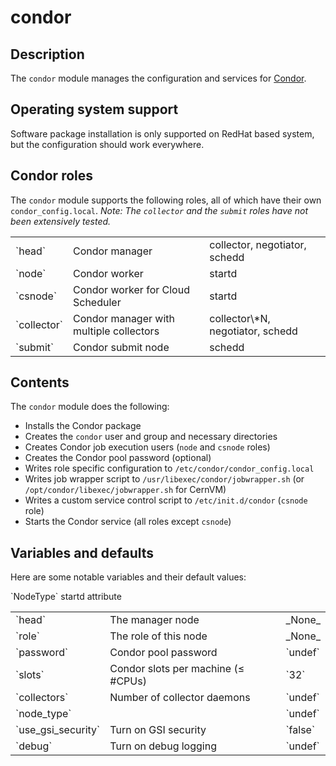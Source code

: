 # condor
## Description

The `condor` module manages the configuration and services for [Condor](http://research.cs.wisc.edu/htcondor/).

## Operating system support

Software package installation is only supported on RedHat based system, but the configuration should work everywhere.

## Condor roles

The `condor` module supports the following roles, all of which have their own `condor_config.local`. _Note: The `collector` and the `submit` roles have not been extensively tested._

<table>
  <tr><td>`head`</td><td>Condor manager</td><td>collector, negotiator, schedd</td></tr>
  <tr><td>`node`</td><td>Condor worker</td><td>startd</td></tr>
  <tr><td>`csnode`</td><td>Condor worker for Cloud Scheduler</td><td>startd</td></tr>
  <tr><td>`collector`</td><td>Condor manager with multiple collectors</td><td>collector\*N, negotiator, schedd</td></tr>
  <tr><td>`submit`</td><td>Condor submit node</td><td>schedd</td></tr>
</table>

## Contents

The `condor` module does the following:

* Installs the Condor package
* Creates the `condor` user and group and necessary directories
* Creates Condor job execution users (`node` and `csnode` roles)
* Creates the Condor pool password (optional)
* Writes role specific configuration to `/etc/condor/condor_config.local`
* Writes job wrapper script to `/usr/libexec/condor/jobwrapper.sh` (or `/opt/condor/libexec/jobwrapper.sh` for CernVM)
* Writes a custom service control script to `/etc/init.d/condor` (`csnode` role)
* Starts the Condor service (all roles except `csnode`)

## Variables and defaults

Here are some notable variables and their default values:

<table>
  <tr><td>`head`</td><td>The manager node</td><td>_None_</td></tr>
  <tr><td>`role`</td><td>The role of this node</td><td>_None_</td></tr>
  <tr><td>`password`</td><td>Condor pool password</td><td>`undef`</td></tr>
  <tr><td>`slots`</td><td>Condor slots per machine (&le; #CPUs)</td><td>`32`</td></tr>
  <tr><td>`collectors`</td><td>Number of collector daemons</td><td>`undef`</td></tr>
  <tr><td>`node_type`</td>`NodeType` startd attribute<td></td><td>`undef`</td></tr>
  <tr><td>`use_gsi_security`</td><td>Turn on GSI security</td><td>`false`</td></tr>
  <tr><td>`debug`</td><td>Turn on debug logging</td><td>`undef`</td></tr>
</table>
